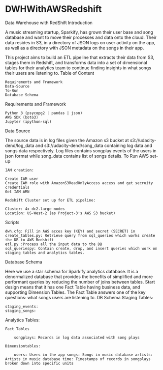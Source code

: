 # DWHWithAWSRedshift

Data Warehouse with RedShift
Introduction

A music streaming startup, Sparkify, has grown their user base and song database and want to move their processes and data onto the cloud. Their data resides in S3, in a directory of JSON logs on user activity on the app, as well as a directory with JSON metadata on the songs in their app.

This project aims to build an ETL pipeline that extracts their data from S3, stages them in Redshift, and transforms data into a set of dimensional tables for their analytics team to continue finding insights in what songs their users are listening to.
Table of Content

    Requirements and Framework
    Data-Source
    To-Run
    Database Schema

Requirements and Framework

    Python 3 (psycopg2 | pandas | json)
    AWS SDK (boto3)
    Jupyter (ipython-sql)

Data Source

The source data is in log files given the Amazon s3 bucket at s3://udacity-dend/log_data and s3://udacity-dend/song_data containing log data and songs data respectively. Log files contains songplay events of the users in json format while song_data contains list of songs details.
To Run
AWS set-up

    IAM creation:

    Create IAM user
    Create IAM role with AmazonS3ReadOnlyAccess access and get secruity credentials
    Get IAM ARN

    Redshift Cluster set up for ETL pipeline:

    Cluster: 4x dc2.large nodes
    Location: US-West-2 (as Project-3's AWS S3 bucket)

Scripts

    dwh.cfg: Fill in AWS acces key (KEY) and secret (SECRET) in
    create_tables.py: Retrieve query from sql_queries which works create the DB to AWS Redshift
    etl.py :Process all the input data to the DB
    sql_queriespy: Contain create, drop, and insert queries which work on staging tables and analytics tables.

Database Schema

Here we use a star schema for Sparkify analytics database. It is a denormalized database that provides the benefits of simplified and more performant queries by reducing the number of joins between tables.
Start design means that it has one Fact Table having business data, and supporting Dimension Tables. The Fact Table answers one of the key questions: what songs users are listening to.
DB Schema Staging Tables:

    staging_events:
    staging_songs:

Analytics Tables:

    Fact Tables

        songplays: Records in log data associated with song plays

    Dimensiontables:

        users: Users in the app songs: Songs in music database artists: Artists in music database time: Timestamps of records in songplays broken down into specific units

